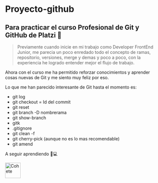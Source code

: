 # Proyecto-github

## Para practicar el curso Profesional de Git y GitHub de Platzi 💚

> Previamente cuando inicie en mi trabajo como Developer FrontEnd Junior, me parecia un poco enredado todo el concepto de ramas, repositorio, versiones, merge y demas y poco a poco, con la experiencia he logrado entender mejor el flujo de trabajo.

Ahora con el curso me ha permitido reforzar conocimientos y aprender cosas nuevas de Git y me siento muy feliz por eso. 

Lo que me han parecido interesante de Git hasta el momento es:

* git log
* git checkout = Id del commit
* git reset
* git branch -D nombrerama
* git show-branch
* gitk
* .gitignore
* git clean -f
* git cherry-pick (aunque no es lo mas recomendable)
* git amend

A seguir aprendiendo 🚀💻

<img src="https://cdn.pixabay.com/animation/2023/02/13/09/42/09-42-58-584_512.gif" alt="Cohete" title="Cohete" width="50">

